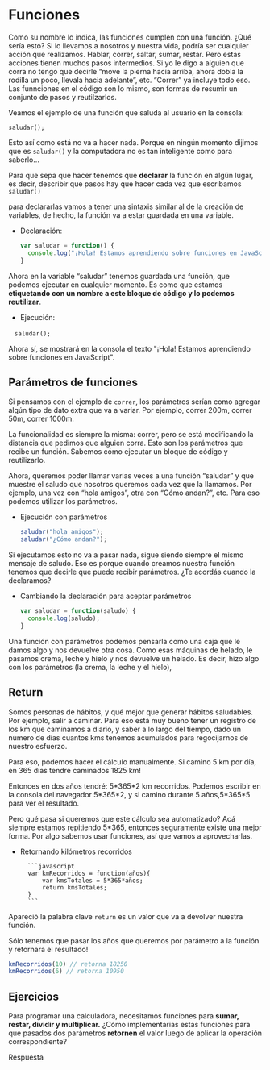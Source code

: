 # Funciones
Como su nombre lo indica, las funciones cumplen con una función. ¿Qué sería esto? 
Si lo llevamos a nosotros y nuestra vida, podría ser cualquier acción que realizamos. 
Hablar, correr, saltar, sumar, restar. Pero estas acciones tienen muchos pasos intermedios. 
Si yo le digo a alguien que corra no tengo que decirle “move la pierna hacia arriba, ahora dobla la rodilla un poco, 
llevala hacia adelante”, etc. 
“Correr” ya incluye todo eso. Las funnciones en el código son lo mismo, 
son formas de resumir un conjunto de pasos y reutilzarlos. 

Veamos el ejemplo de una función que saluda al usuario en la consola:

`saludar();`

Esto así como está no va a hacer nada. Porque en ningún momento dijimos que es `saludar()` y la computadora no es tan inteligente 
como para saberlo...

Para que sepa que hacer tenemos que **declarar** la función en algún lugar, es decir, describir que pasos hay que hacer
cada vez que escribamos `saludar()`


para declararlas vamos a tener una sintaxis similar al de la creación de variables, 
de hecho, la función va a estar guardada en una variable.

* Declaración:

    ```javascript
    var saludar = function() {
      console.log("¡Hola! Estamos aprendiendo sobre funciones en JavaScript");
    }
    ```


Ahora en la variable “saludar” tenemos guardada una función, que podemos ejecutar en cualquier momento. 
Es como que estamos **etiquetando con un nombre a este bloque de código y lo podemos reutilizar**. 

* Ejecución:

    `saludar();`
   
   
Ahora sí, se mostrará en la consola el texto "¡Hola! Estamos aprendiendo sobre funciones en JavaScript".


## Parámetros de funciones
Si pensamos con el ejemplo de `correr`, los parámetros serían como agregar algún tipo de dato extra que va a variar. 
Por ejemplo, correr 200m, correr 50m, correr 1000m. 

La funcionalidad es siempre la misma: correr, pero se está modificando
la distancia que pedimos que alguien corra. Esto son los parámetros que recibe un función.
Sabemos cómo ejecutar un bloque de código y reutilizarlo. 

Ahora, queremos poder llamar varias veces a una función “saludar” y
que muestre el saludo que nosotros queremos cada vez que la llamamos.
Por ejemplo, una vez con “hola amigos”, otra con “Cómo andan?”, etc. Para eso podemos utilizar los parámetros. 

* Ejecución con parámetros

    ```javascript
    saludar("hola amigos");
    saludar("¿Cómo andan?");
    ```


Si ejecutamos esto no va a pasar nada, sigue siendo siempre el mismo mensaje de saludo. 
Eso es porque cuando creamos nuestra función tenemos que decirle que puede recibir parámetros. ¿Te acordás cuando la declaramos?

* Cambiando la declaración para aceptar parámetros 

    ```javascript
    var saludar = function(saludo) {
      console.log(saludo);
    }
    ```

Una función con parámetros podemos pensarla como una caja que le damos algo y nos devuelve otra cosa.
Como esas máquinas de helado, le pasamos crema, leche y hielo y nos devuelve un helado. 
Es decir, hizo algo con los parámetros (la crema, la leche y el hielo),


## Return
Somos personas de hábitos, y qué mejor que generar hábitos saludables. 
Por ejemplo, salir a caminar. Para eso está muy bueno tener un registro de los km que caminamos a diario, 
y saber a lo largo del tiempo, dado un número de días cuantos kms tenemos acumulados para regocijarnos de nuestro esfuerzo.

Para eso, podemos hacer el cálculo manualmente. Si camino 5 km por día, en 365 días tendré caminados 1825 km! 

Entonces en dos años tendré: 5\*365\*2 km recorridos.
Podemos escribir en la consola del navegador 5\*365\*2, y si camino durante 5 años,5\*365\*5 para ver el resultado. 

Pero qué pasa si queremos que este cálculo sea automatizado? 
Acá siempre estamos repitiendo 5\*365, entonces seguramente existe una mejor forma. 
Por algo sabemos usar funciones, así que vamos a aprovecharlas.

* Retornando kilómetros recorridos

        ```javascript
        var kmRecorridos = function(años){
            var kmsTotales = 5*365*años; 
            return kmsTotales;
        }
        ```

Apareció la palabra clave `return` es un valor que va a devolver nuestra función. 

Sólo tenemos que pasar los años que queremos por parámetro a la función y retornara el resultado!

```javascript
kmRecorridos(10) // retorna 18250  
kmRecorridos(6) // retorna 10950
```

## Ejercicios
Para programar una calculadora, necesitamos funciones para **sumar, restar, dividir y multiplicar.** 
¿Cómo implementarias estas funciones para que pasados dos parámetros **retornen** el valor luego de aplicar la operación correspondiente?

Respuesta
